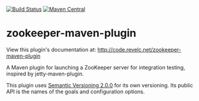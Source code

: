 <!--
  Licensed under the Apache License, Version 2.0 (the "License");
  you may not use this file except in compliance with the License.
  You may obtain a copy of the License at

      http://www.apache.org/licenses/LICENSE-2.0

  Unless required by applicable law or agreed to in writing, software
  distributed under the License is distributed on an "AS IS" BASIS,
  WITHOUT WARRANTIES OR CONDITIONS OF ANY KIND, either express or implied.
  See the License for the specific language governing permissions and
  limitations under the License.
-->

[![Build Status][travis_img]][travis_link] [![Maven Central][maven_img]][maven_link]

zookeeper-maven-plugin
======================

View this plugin's documentation at:
http://code.revelc.net/zookeeper-maven-plugin

A Maven plugin for launching a ZooKeeper server for integration testing,
inspired by jetty-maven-plugin.

This plugin uses [Semantic Versioning 2.0.0][1] for its own versioning. Its
public API is the names of the goals and configuration options.

[1]: http://semver.org/spec/v2.0.0.html
[travis_img]: https://travis-ci.org/revelc/zookeeper-maven-plugin.svg?branch=master
[travis_link]: https://travis-ci.org/revelc/zookeeper-maven-plugin
[maven_img]: https://maven-badges.herokuapp.com/maven-central/net.revelc.code/zookeeper-maven-plugin/badge.svg
[maven_link]: https://maven-badges.herokuapp.com/maven-central/net.revelc.code/zookeeper-maven-plugin

